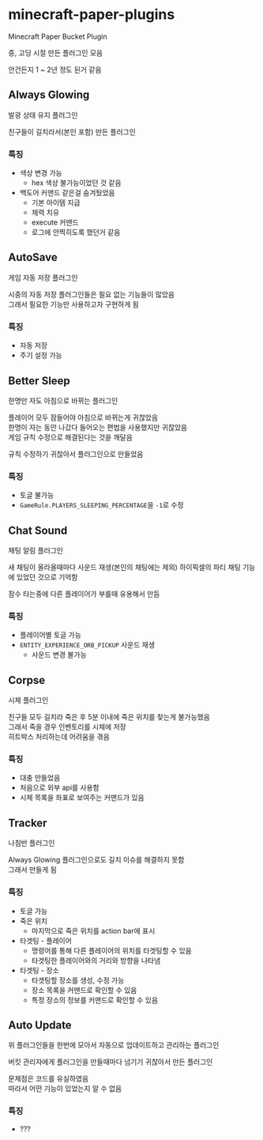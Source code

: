 # minecraft-paper-plugins

Minecraft Paper Bucket Plugin

중, 고딩 시절 만든 플러그인 모음

안건든지 1 ~ 2년 정도 된거 같음

## Always Glowing

발광 상태 유지 플러그인

친구들이 길치라서(본인 포함) 만든 플러그인

### 특징

- 색상 변경 가능
  - hex 색상 불가능이었던 것 같음
- 백도어 커맨드 같은걸 숨겨뒀었음
  - 기본 아이템 지급
  - 체력 치유
  - execute 커맨드
  - 로그에 안찍히도록 했던거 같음

## AutoSave

게임 자동 저장 플러그인

시중의 자동 저장 플러그인들은 필요 없는 기능들이 많았음  
그래서 필요한 기능만 사용하고자 구현하게 됨  

### 특징

- 자동 저장
- 주기 설정 가능

## Better Sleep

한명만 자도 아침으로 바뀌는 플러그인

플레이어 모두 잠들어야 아침으로 바뀌는게 귀찮았음  
한명이 자는 동안 나갔다 들어오는 편법을 사용했지만 귀찮았음  
게임 규칙 수정으로 해결된다는 것을 깨달음  

규칙 수정하기 귀찮아서 플러그인으로 만들었음

### 특징

- 토글 불가능
- `GameRule.PLAYERS_SLEEPING_PERCENTAGE`을 `-1`로 수정

## Chat Sound

채팅 알림 플러그인

새 채팅이 올라올때마다 사운드 재생(본인의 채팅에는 제외)
하이픽셀의 파티 채팅 기능에 있었던 것으로 기억함

잠수 타는중에 다른 플레이어가 부를때 유용해서 만듬

### 특징

- 플레이어별 토글 가능
- `ENTITY_EXPERIENCE_ORB_PICKUP` 사운드 재생
  - 사운드 변경 불가능

## Corpse

시체 플러그인

친구들 모두 길치라 죽은 후 5분 이내에 죽은 위치를 찾는게 불가능했음  
그래서 죽을 경우 인벤토리를 시체에 저장  
히트박스 처리하는데 어려움을 겪음

### 특징

- 대충 만들었음
- 처음으로 외부 api를 사용함
- 시체 목록을 좌표로 보여주는 커맨드가 있음

## Tracker

나침반 플러그인

Always Glowing 플러그인으로도 길치 이슈를 해결하지 못함  
그래서 만들게 됨

### 특징

- 토글 가능
- 죽은 위치
  - 마지막으로 죽은 위치를 action bar에 표시
- 타겟팅 - 플레이어
  - 명령어를 통해 다른 플레이어의 위치를 타겟팅할 수 있음
  - 타겟팅한 플레이어와의 거리와 방향을 나타냄
- 타겟팅 - 장소
  - 타겟팅할 장소를 생성, 수정 가능
  - 장소 목록을 커맨드로 확인할 수 있음
  - 특정 장소의 정보를 커맨드로 확인할 수 있음

## Auto Update

위 플러그인들을 한번에 모아서 자동으로 업데이트하고 관리하는 플러그인

버킷 관리자에게 플러그인을 만들때마다 넘기기 귀찮아서 만든 플러그인

문제점은 코드를 유실하였음  
따라서 어떤 기능이 있었는지 알 수 없음

### 특징

- ???
